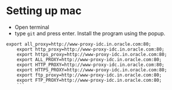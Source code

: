 # Setting up mac

- Open terminal
- type `git` and press enter. Install the program using the popup.

````
export all_proxy=http://www-proxy-idc.in.oracle.com:80;
    export http_proxy=http://www-proxy-idc.in.oracle.com:80;
    export https_proxy=http://www-proxy-idc.in.oracle.com:80;
    export ALL_PROXY=http://www-proxy-idc.in.oracle.com:80;
    export HTTP_PROXY=http://www-proxy-idc.in.oracle.com:80;
    export HTTPS_PROXY=http://www-proxy-idc.in.oracle.com:80;
    export ftp_proxy=http://www-proxy-idc.in.oracle.com:80;
    export FTP_PROXY=http://www-proxy-idc.in.oracle.com:80;
    ```
````

